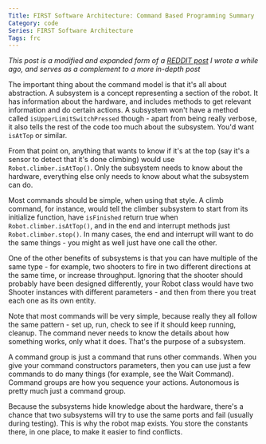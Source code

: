 ```yaml
---
Title: FIRST Software Architecture: Command Based Programming Summary
Category: code
Series: FIRST Software Architecture
Tags: frc
---
```


*This post is a modified and expanded form of a [REDDIT post] I wrote a while ago, and serves as a complement to a more in-depth post*

The important thing about the command model is that it's all about abstraction.
A subsystem is a concept representing a section of the robot.
It has information about the hardware, and includes methods to get relevant information and do certain actions.
A subsystem won't have a method called `isUpperLimitSwitchPressed` though - apart from being really verbose, it also tells the rest of the code too much about the subsystem.
You'd want `isAtTop` or similar.

From that point on, anything that wants to know if it's at the top (say it's a sensor to detect that it's done climbing) would use `Robot.climber.isAtTop()`.
Only the subsystem needs to know about the hardware, everything else only needs to know about what the subsystem can do.

Most commands should be simple, when using that style.
A climb command, for instance, would tell the climber subsystem to start from its initialize function, have `isFinished` return true when `Robot.climber.isAtTop()`, and in the end and interrupt methods just `Robot.climber.stop()`.
In many cases, the end and interrupt will want to do the same things - you might as well just have one call the other.

One of the other benefits of subsystems is that you can have multiple of the same type - for example, two shooters to fire in two different directions at the same time, or increase throughput.
Ignoring that the shooter should probably have been designed differently, your Robot class would have two Shooter instances with different parameters - and then from there you treat each one as its own entity.

Note that most commands will be very simple, because really they all follow the same pattern - set up, run, check to see if it should keep running, cleanup.
The command never needs to know the details about how something works, only what it does. That's the purpose of a subsystem.

A command group is just a command that runs other commands.
When you give your command constructors parameters, then you can use just a few commands to do many things (for example, see the Wait Command).
Command groups are how you sequence your actions. Autonomous is pretty much just a command group.

Because the subsystems hide knowledge about the hardware, there's a chance that two subsystems will try to use the same ports and fail (usually during testing).
This is why the robot map exists. You store the constants there, in one place, to make it easier to find conflicts.

[REDDIT post]: https://www.reddit.com/r/FRC/comments/5sigju/how_is_everyones_team_doing/ddg38en/
